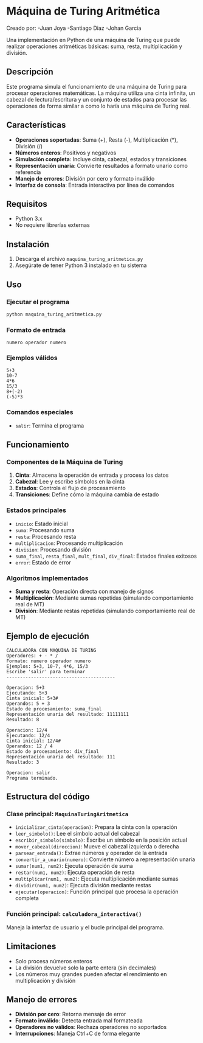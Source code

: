 # Máquina de Turing Aritmética

Creado por:
-Juan Joya
-Santiago Diaz
-Johan Garcia

Una implementación en Python de una máquina de Turing que puede realizar operaciones aritméticas básicas: suma, resta, multiplicación y división.

## Descripción

Este programa simula el funcionamiento de una máquina de Turing para procesar operaciones matemáticas. La máquina utiliza una cinta infinita, un cabezal de lectura/escritura y un conjunto de estados para procesar las operaciones de forma similar a como lo haría una máquina de Turing real.

## Características

- **Operaciones soportadas**: Suma (+), Resta (-), Multiplicación (*), División (/)
- **Números enteros**: Positivos y negativos
- **Simulación completa**: Incluye cinta, cabezal, estados y transiciones
- **Representación unaria**: Convierte resultados a formato unario como referencia
- **Manejo de errores**: División por cero y formato inválido
- **Interfaz de consola**: Entrada interactiva por línea de comandos

## Requisitos

- Python 3.x
- No requiere librerías externas

## Instalación

1. Descarga el archivo `maquina_turing_aritmetica.py`
2. Asegúrate de tener Python 3 instalado en tu sistema

## Uso

### Ejecutar el programa

```bash
python maquina_turing_aritmetica.py
```

### Formato de entrada

```
numero operador numero
```

### Ejemplos válidos

```
5+3
10-7
4*6
15/3
8+(-2)
(-5)*3
```

### Comandos especiales

- `salir`: Termina el programa

## Funcionamiento

### Componentes de la Máquina de Turing

1. **Cinta**: Almacena la operación de entrada y procesa los datos
2. **Cabezal**: Lee y escribe símbolos en la cinta
3. **Estados**: Controla el flujo de procesamiento
4. **Transiciones**: Define cómo la máquina cambia de estado

### Estados principales

- `inicio`: Estado inicial
- `suma`: Procesando suma
- `resta`: Procesando resta
- `multiplicacion`: Procesando multiplicación
- `division`: Procesando división
- `suma_final`, `resta_final`, `mult_final`, `div_final`: Estados finales exitosos
- `error`: Estado de error

### Algoritmos implementados

- **Suma y resta**: Operación directa con manejo de signos
- **Multiplicación**: Mediante sumas repetidas (simulando comportamiento real de MT)
- **División**: Mediante restas repetidas (simulando comportamiento real de MT)

## Ejemplo de ejecución

```
CALCULADORA CON MAQUINA DE TURING
Operadores: + - * /
Formato: numero operador numero
Ejemplos: 5+3, 10-7, 4*6, 15/3
Escribe 'salir' para terminar
----------------------------------------

Operacion: 5+3
Ejecutando: 5+3
Cinta inicial: 5+3#
Operandos: 5 + 3
Estado de procesamiento: suma_final
Representación unaria del resultado: 11111111
Resultado: 8

Operacion: 12/4
Ejecutando: 12/4
Cinta inicial: 12/4#
Operandos: 12 / 4
Estado de procesamiento: div_final
Representación unaria del resultado: 111
Resultado: 3

Operacion: salir
Programa terminado.
```

## Estructura del código

### Clase principal: `MaquinaTuringAritmetica`

- `inicializar_cinta(operacion)`: Prepara la cinta con la operación
- `leer_simbolo()`: Lee el símbolo actual del cabezal
- `escribir_simbolo(simbolo)`: Escribe un símbolo en la posición actual
- `mover_cabezal(direccion)`: Mueve el cabezal izquierda o derecha
- `parsear_entrada()`: Extrae números y operador de la entrada
- `convertir_a_unario(numero)`: Convierte número a representación unaria
- `sumar(num1, num2)`: Ejecuta operación de suma
- `restar(num1, num2)`: Ejecuta operación de resta
- `multiplicar(num1, num2)`: Ejecuta multiplicación mediante sumas
- `dividir(num1, num2)`: Ejecuta división mediante restas
- `ejecutar(operacion)`: Función principal que procesa la operación completa

### Función principal: `calculadora_interactiva()`

Maneja la interfaz de usuario y el bucle principal del programa.

## Limitaciones

- Solo procesa números enteros
- La división devuelve solo la parte entera (sin decimales)
- Los números muy grandes pueden afectar el rendimiento en multiplicación y división

## Manejo de errores

- **División por cero**: Retorna mensaje de error
- **Formato inválido**: Detecta entrada mal formateada
- **Operadores no válidos**: Rechaza operadores no soportados
- **Interrupciones**: Maneja Ctrl+C de forma elegante

